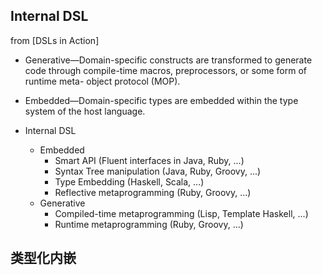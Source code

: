 ## Internal DSL

from [DSLs in Action]
 
 - Generative—Domain-specific constructs are transformed to generate code through compile-time macros, preprocessors, or some form of runtime meta- object protocol (MOP).
 - Embedded—Domain-specific types are embedded within the type system of the host language.

 - Internal DSL
    - Embedded
        - Smart API (Fluent interfaces in  Java, Ruby, ...)
        - Syntax Tree manipulation (Java, Ruby, Groovy, ...)
        - Type Embedding (Haskell, Scala, ...)
        - Reflective metaprogramming (Ruby, Groovy, ...)
    - Generative
        - Compiled-time metaprogramming (Lisp, Template Haskell, ...) 
        - Runtime metaprogramming (Ruby, Groovy, ...)

## 类型化内嵌


